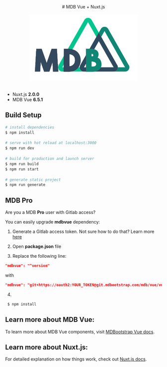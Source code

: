 <div align="center">
# MDB Vue + Nuxt.js
</div>

<div align="center">
<br>
<img width="350" src="./assets/logo.png" alt="mdbvue-nuxt">
<br>
<br>
</div>

- Nuxt.js **2.0.0**
- MDB Vue **6.5.1**

## Build Setup

```bash
# install dependencies
$ npm install

# serve with hot reload at localhost:3000
$ npm run dev

# build for production and launch server
$ npm run build
$ npm run start

# generate static project
$ npm run generate
```

## MDB Pro 

Are you a MDB **Pro** user with Gitlab access?

You can easily upgrade **mdbvue** dependency:

1. Generate a Gitlab access token. Not sure how to do that? Learn more [here](https://mdbootstrap.com/docs/vue/getting-started/quick-start/#token)

2. Open **package.json** file

3. Replace the following line: 

```json
"mdbvue": "^version"
```
 with 

 ```json
 "mdbvue": "git+https://oauth2:YOUR_TOKEN@git.mdbootstrap.com/mdb/vue/vu-pro.git"
 ```
4.
```bash
 $ npm install

```

## Learn more about MDB Vue:

To learn more about MDB Vue components, visit [MDBootstrap Vue docs](https://mdbootstrap.com/docs/vue/).

## Learn more about Nuxt.js:

For detailed explanation on how things work, check out [Nuxt.js docs](https://nuxtjs.org).
